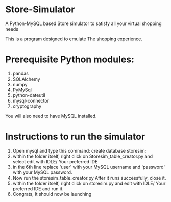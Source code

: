 # Store-Simulator
A Python-MySQL based Store simulator to satisfy all your virtual shopping needs

This is a program designed to emulate The shopping experience.

# Prerequisite Python modules:
1) pandas
2) SQLAlchemy
3) numpy
4) PyMySql
5) python-dateutil
6) mysql-connector
7) cryptography

You will also need to have MySQL installed.

# Instructions to run the simulator
1) Open mysql and type this command:
create database storesim;
2) within the folder itself, right click on Storesim_table_creator.py and select edit with IDLE/ Your preferred IDE
3) in the 6th line replace 'user' with your MySQL username and 'password' with your MySQL password.
4) Now run the storesim_table_creator.py After it runs successfully, close it.
5) within the folder itself, right click on storesim.py and edit with IDLE/ Your preferred IDE and run it.
6) Congrats, It should now be launching
